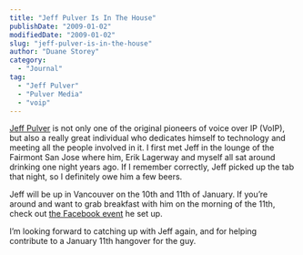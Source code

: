 ```yaml
---
title: "Jeff Pulver Is In The House"
publishDate: "2009-01-02"
modifiedDate: "2009-01-02"
slug: "jeff-pulver-is-in-the-house"
author: "Duane Storey"
category:
  - "Journal"
tag:
  - "Jeff Pulver"
  - "Pulver Media"
  - "voip"
---
```


[Jeff Pulver](http://www.pulver.com/) is not only one of the original pioneers of voice over IP (VoIP), but also a really great individual who dedicates himself to technology and meeting all the people involved in it. I first met Jeff in the lounge of the Fairmont San Jose where him, Erik Lagerway and myself all sat around drinking one night years ago. If I remember correctly, Jeff picked up the tab that night, so I definitely owe him a few beers.

Jeff will be up in Vancouver on the 10th and 11th of January. If you’re around and want to grab breakfast with him on the morning of the 11th, check out [the Facebook event](http://www.facebook.com/event.php?eid=41169664283&ref=mf) he set up.

I’m looking forward to catching up with Jeff again, and for helping contribute to a January 11th hangover for the guy.